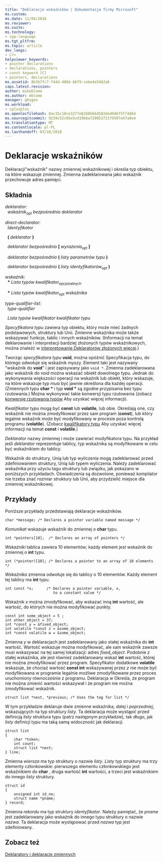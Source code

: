 ```yaml
---
title: "Deklaracje wskaźników | Dokumentacja firmy Microsoft"
ms.custom: 
ms.date: 11/04/2016
ms.reviewer: 
ms.suite: 
ms.technology:
- cpp-language
ms.tgt_pltfrm: 
ms.topic: article
dev_langs:
- C++
helpviewer_keywords:
- pointer declarations
- declarations, pointers
- const keyword [C]
- pointers, declarations
ms.assetid: 8b3b7fc7-f44d-480d-b6f9-cebe4e5462a6
caps.latest.revision: 
author: mikeblome
ms.author: mblome
manager: ghogen
ms.workload:
- cplusplus
ms.openlocfilehash: 0ac15c18ce3277e8268b6b4582de4046f5f74d64
ms.sourcegitcommit: 9239c52c05e5cd19b6a72005372179587a47a8e4
ms.translationtype: MT
ms.contentlocale: pl-PL
ms.lasthandoff: 03/16/2018
---
```

# <a name="pointer-declarations"></a>Deklaracje wskaźników
Deklaracji"wskaźnik" nazwy zmiennej wskaźnikowej i określa typ obiektu, na które wskazuje zmiennej. Zmienna zadeklarowana jako wskaźnik przechowuje adres pamięci.  
  
## <a name="syntax"></a>Składnia  
 *deklarator*:  
 &nbsp;&nbsp;*wskaźnik*<sub>opt</sub> *bezpośrednio deklarator*  
  
 *direct-declarator*:  
 &nbsp;&nbsp;*Identyfikator*  
  
 &nbsp;&nbsp;**(** *deklarator* **)**  
  
 &nbsp;&nbsp;*deklarator bezpośrednio* **[** *wyrażenia*<sub>opt</sub> **]**  
  
 &nbsp;&nbsp;*deklarator bezpośrednio* **(** *listy parametrów typu* **)**  
  
 &nbsp;&nbsp;*deklarator bezpośrednio* **(** *listy identyfikatorów*<sub>opt</sub> **)**  
  
 *wskaźnik*:  
 &nbsp;&nbsp;**\*** *Lista typów kwalifikator*<sub>opcjonalnych</sub>  
  
 &nbsp;&nbsp;**\*** *Lista typów kwalifikator*<sub>opt</sub> *wskaźnika*  
  
 *type-qualifier-list*:  
 &nbsp;&nbsp;*type-qualifier*  
  
 &nbsp;&nbsp;*Lista typów kwalifikator* *kwalifikator typu*  
  
 *Specyfikatora typu* zawiera typ obiektu, który może mieć żadnych podstawowych, struktury lub Unii. Zmienne wskaźnika może także wskazywać funkcje, tablic i innych wskaźników. (Informacji na temat deklarowanie i interpretacji bardziej złożonych typów wskaźnikowych, można znaleźć w [interpretowanie Deklaratorów złożonych więcej](../c-language/interpreting-more-complex-declarators.md).)  
  
 Tworząc *specyfikatora typu* **void**, można opóźnić Specyfikacja typu, do którego odwołuje się wskaźnik myszy. Element taki jest nazywany "wskaźnik do **void**" i jest zapisywany jako `void *`. Zmienna zadeklarowana jako wskaźnik do *void* można wskazać obiekt dowolnego typu. Jednak do wykonywania większości operacji na wskaźnik lub obiekt, który wskazuje, na które wskazuje typ musi być jawnie określona dla każdej operacji. (Zmiennych typu **char \***  i typ **void \***  są zgodne przypisania bez typu rzutowania.) Można wykonywać takie konwersji typu rzutowania (zobacz [konwersje rzutowania typów](../c-language/type-cast-conversions.md) Aby uzyskać więcej informacji).  
  
 *Kwalifikator typu* mogą być **const** lub **volatile**, lub obie. Określają one, czy wskaźnik nie można zmodyfikować przez sam program (**const**), lub który legalnie wskaźnik może być modyfikowany w procesie poza kontrolą programu (**volatile**). (Zobacz [kwalifikatory typu](../c-language/type-qualifiers.md) Aby uzyskać więcej informacji na temat **const** i **volatile**.)  
  
 *Deklarator* nazwy zmiennej i może zawierać modyfikatora typu. Na przykład jeśli *deklarator* reprezentuje tablicy, typ wskaźnika są modyfikowane w celu być wskaźnikiem do tablicy.  
  
 Wskaźnik do struktury, Unią lub typ wyliczenia mogą zadeklarować przed zdefiniowaniem struktury, Unią lub typem wyliczenia. Należy zadeklarować wskaźnika przy użyciu tagu struktury lub związku, jak pokazano w poniższych przykładach. Oświadczenia są dozwolone, ponieważ kompilator nie trzeba znać rozmiar struktury lub Unii, aby przydzielić miejsce dla zmiennej wskaźnikowej.  
  
## <a name="examples"></a>Przykłady  
 Poniższe przykłady przedstawiają deklaracje wskaźników.  
  
```  
char *message; /* Declares a pointer variable named message */  
```  
  
 *Komunikat* wskazuje wskaźnik do zmiennej o **char** typu.  
  
```  
int *pointers[10];  /* Declares an array of pointers */  
```  
  
 *Wskaźniki* tablica zawiera 10 elementów; każdy element jest wskaźnik do zmiennej o **int** typu.  
  
```  
int (*pointer)[10]; /* Declares a pointer to an array of 10 elements */  
```  
  
 *Wskaźnika* zmienna odwołuje się do tablicy o 10 elementów. Każdy element tej tablicy ma **int** typu.  
  
```  
int const *x;      /* Declares a pointer variable, x,  
                      to a constant value */   
```  
  
 Wskaźnik *x* można zmodyfikować, aby wskazać inną **int** wartość, ale wartość, do których nie można modyfikować punkty.  
  
```  
const int some_object = 5 ;  
int other_object = 37;  
int *const y = &fixed_object;  
int volatile *const z = &some_object;  
int *const volatile w = &some_object;  
```  
  
 Zmienna *y* w deklaracjach jest zadeklarowany jako stałej wskaźnika do **int** wartość. Wartość wskazuje można modyfikować, ale sam wskaźnik zawsze musi wskazywać na tej samej lokalizacji: adres *fixed_object*. Podobnie *z* stałej wskaźnika, ale jest również zadeklarowany wskaż **int** wartość, której nie można zmodyfikować przez program. Specyfikator dodatkowe **volatile** wskazuje, że chociaż wartość **const int** wskazywanej przez *z* nie może być modyfikowana w programie legalnie możliwe zmodyfikowane przez proces uruchomiony równocześnie z programu. Deklaracja *w* Określa, że program nie można zmienić wartości wskazywał i że program nie można zmodyfikować wskaźnik.  
  
```  
struct list *next, *previous; /* Uses the tag for list */  
```  
  
 W tym przykładzie deklaruje dwie zmienne wskaźnika, *dalej* i *poprzedniej*, wskazujących na typ struktury *listy*. Ta deklaracja może wystąpić przed definicją *listy* struktura typu (patrz następnym przykładzie), tak długo, jak *listy* definicji typu ma taką samą widoczność jak deklaracji.  
  
```  
struct list   
{  
    char *token;  
    int count;  
    struct list *next;  
} line;  
```  
  
 Zmienna *wiersza* ma typ struktury o nazwie *listy*. *Listy* typ struktury ma trzy elementy członkowskie: pierwszego elementu członkowskiego jest wskaźnikiem do **char** , druga wartość **int** wartości, a trzeci jest wskaźnikiem do innego *listy* struktury.  
  
```  
struct id   
{  
    unsigned int id_no;  
    struct name *pname;  
} record;  
```  
  
 Zmienna *rekordu* ma typ struktury *identyfikator*. Należy pamiętać, że *pname* jest zadeklarowany jako wskaźnik do innego typu struktury o nazwie *nazwa*. Ta deklaracja może występować przed *nazwa* typ jest zdefiniowany.  
  
## <a name="see-also"></a>Zobacz też  
 [Deklaratory i deklaracje zmiennych](../c-language/declarators-and-variable-declarations.md)